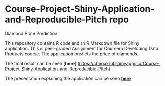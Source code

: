 # Course-Project-Shiny-Application-and-Reproducible-Pitch repo
Diamond Price Prediction

This repository contains R code and an R Markdown file for Shiny application. This is peer-graded Assignment for Coursera Developing Data Products course.
The application predicts the price of diamonds.

The final result can be seen [**here**] (https://chepakrul.shinyapps.io/Course-Project-Shiny-Application-and-Reproducible-Pitch).

The presentation explaining the application can be seen [**here**](http://rpubs.com/chepakrul/DiamondPricePrediction)
